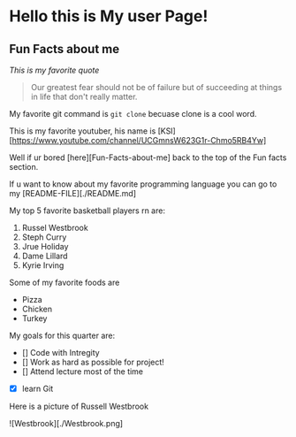 # **Hello this is My user Page!**


## Fun Facts about me

*This is my favorite quote*

> Our greatest fear should not be of failure but of succeeding at things in life that don't really matter.

My favorite git command is `git clone` becuase clone is a cool word. 

This is my favorite youtuber, his name is [KSI][https://www.youtube.com/channel/UCGmnsW623G1r-Chmo5RB4Yw]

Well if ur bored [here][Fun-Facts-about-me] back to the top of the Fun facts section.

If u want to know about my favorite programming language you can go to my [README-FILE][./README.md]

My top 5 favorite basketball players rn are:

1. Russel Westbrook
2. Steph Curry
3. Jrue Holiday
4. Dame Lillard
5. Kyrie Irving

Some of my favorite foods are 

- Pizza
- Chicken
- Turkey


My goals for this quarter are:
- [] Code with Intregity
- [] Work as hard as possible for project!
- [] Attend lecture most of the time
- [x] learn Git


Here is a picture of Russell Westbrook

![Westbrook][./Westbrook.png]
